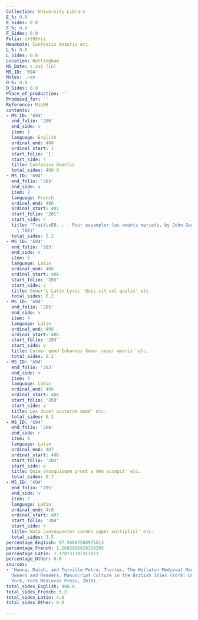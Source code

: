 ```yaml
---
Collection: University Library
E_%: 0.0
E_Sides: 0.0
F_%: 0.0
F_Sides: 0.0
Folia: i+205+ii
Headnote: Confessio Amantis etc.
L_%: 0.0
L_Sides: 0.0
Location: Nottingham
MS_Date: s.xvi (in)
MS_ID: '694'
Notes: .nan
O_%: 0.0
O_Sides: 0.0
Place_of_production: ''
Produced_for: ''
Reference: MiLM8
contents:
- MS_ID: '694'
  end_folio: '200'
  end_side: v
  item: 1
  language: English
  ordinal_end: 400
  ordinal_start: 1
  start_folio: '1'
  start_side: r
  title: Confessio Amantis
  total_sides: 400.0
- MS_ID: '694'
  end_folio: '203'
  end_side: v
  item: 2
  language: French
  ordinal_end: 406
  ordinal_start: 401
  start_folio: '201'
  start_side: r
  title: "Trait\xE9. . . Pour essampler les amantz marietz, by John Gower (Dean no.\
    \ 708)"
  total_sides: 5.2
- MS_ID: '694'
  end_folio: '203'
  end_side: v
  item: 3
  language: Latin
  ordinal_end: 406
  ordinal_start: 406
  start_folio: '203'
  start_side: v
  title: Gower's Latin Lyric 'Quis sit vel qualis' etc.
  total_sides: 0.2
- MS_ID: '694'
  end_folio: '203'
  end_side: v
  item: 4
  language: Latin
  ordinal_end: 406
  ordinal_start: 406
  start_folio: '203'
  start_side: v
  title: Carmen quod Iohannes Gower super amoris' etc.
  total_sides: 0.2
- MS_ID: '694'
  end_folio: '203'
  end_side: v
  item: 5
  language: Latin
  ordinal_end: 406
  ordinal_start: 406
  start_folio: '203'
  start_side: v
  title: Lex docet auctorum quod' etc.
  total_sides: 0.2
- MS_ID: '694'
  end_folio: '204'
  end_side: r
  item: 6
  language: Latin
  ordinal_end: 407
  ordinal_start: 406
  start_folio: '203'
  start_side: v
  title: Quia vnusquisque prout a deo accepit' etc.
  total_sides: 0.7
- MS_ID: '694'
  end_folio: '205'
  end_side: v
  item: 7
  language: Latin
  ordinal_end: 410
  ordinal_start: 407
  start_folio: '204'
  start_side: r
  title: Nota consequenter carmen super multiplici' etc.
  total_sides: 3.5
percentage_English: 97.56097560975613
percentage_French: 1.2682926829268295
percentage_Latin: 1.170731707317073
percentage_Other: 0.0
sources:
- 'Hanna, Ralph, and Turville-Petre, Thorlac. The Wollaton Medieval Manuscripts: Texts,
  Owners and Readers. Manuscript Culture in the British Isles (York: University of
  York, York Medieval Press, 2010).'
total_sides_English: 400.0
total_sides_French: 5.2
total_sides_Latin: 4.8
total_sides_Other: 0.0

---
```

